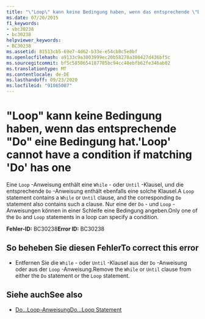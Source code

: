 ```yaml
---
title: "\"Loop\" kann keine Bedingung haben, wenn das entsprechende \"Do\" eine Bedingung hat."
ms.date: 07/20/2015
f1_keywords:
- vbc30238
- bc30238
helpviewer_keywords:
- BC30238
ms.assetid: 81513cb5-69e7-4d62-b33e-e54cb8c5e8bf
ms.openlocfilehash: a9133c9a3003999ec20b58270a380427d436bf5c
ms.sourcegitcommit: bf5c5850654187705bc94cc40ebfb62fe346ab02
ms.translationtype: MT
ms.contentlocale: de-DE
ms.lasthandoff: 09/23/2020
ms.locfileid: "91065007"
---
```

# <a name="loop-cannot-have-a-condition-if-matching-do-has-one"></a><span data-ttu-id="acf54-102">"Loop" kann keine Bedingung haben, wenn das entsprechende "Do" eine Bedingung hat.</span><span class="sxs-lookup"><span data-stu-id="acf54-102">'Loop' cannot have a condition if matching 'Do' has one</span></span>

<span data-ttu-id="acf54-103">Eine `Loop` -Anweisung enthält eine `While` - oder `Until` -Klausel, und die entsprechende `Do` -Anweisung enthält ebenfalls eine solche Klausel.</span><span class="sxs-lookup"><span data-stu-id="acf54-103">A `Loop` statement contains a `While` or `Until` clause, and the corresponding `Do` statement also contains such a clause.</span></span> <span data-ttu-id="acf54-104">Nur eine der `Do` - und `Loop` -Anweisungen können in einer Schleife eine Bedingung angeben.</span><span class="sxs-lookup"><span data-stu-id="acf54-104">Only one of the `Do` and `Loop` statements in a loop can specify a condition.</span></span>  
  
 <span data-ttu-id="acf54-105">**Fehler-ID:** BC30238</span><span class="sxs-lookup"><span data-stu-id="acf54-105">**Error ID:** BC30238</span></span>  
  
## <a name="to-correct-this-error"></a><span data-ttu-id="acf54-106">So beheben Sie diesen Fehler</span><span class="sxs-lookup"><span data-stu-id="acf54-106">To correct this error</span></span>  
  
- <span data-ttu-id="acf54-107">Entfernen Sie die `While` - oder `Until` -Klausel aus der `Do` -Anweisung oder aus der `Loop` -Anweisung.</span><span class="sxs-lookup"><span data-stu-id="acf54-107">Remove the `While` or `Until` clause from either the `Do` statement or the `Loop` statement.</span></span>  
  
## <a name="see-also"></a><span data-ttu-id="acf54-108">Siehe auch</span><span class="sxs-lookup"><span data-stu-id="acf54-108">See also</span></span>

- [<span data-ttu-id="acf54-109">Do...Loop-Anweisung</span><span class="sxs-lookup"><span data-stu-id="acf54-109">Do...Loop Statement</span></span>](../language-reference/statements/do-loop-statement.md)
